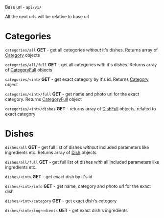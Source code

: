 Base url - `api/v1/`

All the next urls will be relative to base url

# Categories

`categories/all` **GET** - get all categories *without* it's dishes. Returns array of [Category](./objects.md/#category) objects

`categories/all/full` **GET** - get all categories *with* it's dishes. Returns array of [CategoryFull](./objects.md/#categoryfull) objects

`categories/<int>` **GET** - get exact category by it's id. Returns [Category](./objects.md/#category) object

`categories/<int>/full` **GET** - get name and photo url for the exact category. Returns [CategoryFull](./objects.md/#categoryfull) object

`categories/<int>/dishes` **GET** - returns array of [DishFull](./objects.md/#dishfull) objects, related to exact category

# Dishes

`dishes/all` **GET** - get full list of dishes *without* included parameters like ingredients etc. Returns array of [Dish](./objects.md/#dish) objects

`dishes/all/full` **GET** - get full list of dishes *with* all included parameters like ingredients etc.

`dishes/<int>` **GET** - get exact dish by it's id

`dishes/<int>/info` **GET** - get name, category and photo url for the exact dish 
 
`dishes/<int>/category` **GET** - get exact dish's category

`dishes/<int>/ingredients` **GET** - get exact dish's ingredients
